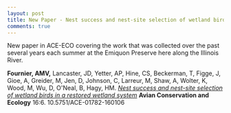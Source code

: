 ```yaml
---
layout: post
title: New Paper - Nest success and nest-site selection of wetland birds in a restored wetland system
comments: true
---
```


New paper in ACE-ECO covering the work that was collected over the past several years each summer at the Emiquon Preserve here along the Illinois River. 


**Fournier, AMV,** Lancaster, JD, Yetter, AP, Hine, CS, Beckerman, T, Figge, J, Gioe, A, Greider, M, Jen, D, Johnson, C, Larreur, M, Shaw, A, Wolter, K, Wood, M, Wu, D, O'Neal, B, Hagy, HM. [*Nest success and nest-site selection of wetland birds in a restored wetland system*](https://github.com/aurielfournier/aurielfournier.github.io/blob/master/_pdfs/Fournier_et_al_2021_ACEECO.pdf) **Avian Conservation and Ecology** 16:6. 10.5751/ACE-01782-160106


